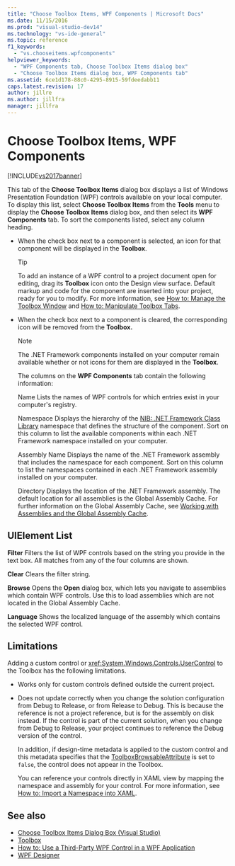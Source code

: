```yaml
---
title: "Choose Toolbox Items, WPF Components | Microsoft Docs"
ms.date: 11/15/2016
ms.prod: "visual-studio-dev14"
ms.technology: "vs-ide-general"
ms.topic: reference
f1_keywords:
  - "vs.chooseitems.wpfcomponents"
helpviewer_keywords:
  - "WPF Components tab, Choose Toolbox Items dialog box"
  - "Choose Toolbox Items dialog box, WPF Components tab"
ms.assetid: 6ce1d178-88c0-4295-8915-59fdeedabb11
caps.latest.revision: 17
author: jillre
ms.author: jillfra
manager: jillfra
---
```

# Choose Toolbox Items, WPF Components
[!INCLUDE[vs2017banner](../../includes/vs2017banner.md)]

This tab of the **Choose Toolbox Items** dialog box displays a list of Windows Presentation Foundation (WPF) controls available on your local computer. To display this list, select **Choose Toolbox Items** from the **Tools** menu to display the **Choose Toolbox Items** dialog box, and then select its **WPF Components** tab. To sort the components listed, select any column heading.

- When the check box next to a component is selected, an icon for that component will be displayed in the **Toolbox**.

  > [!TIP]
  > To add an instance of a WPF control to a project document open for editing, drag its **Toolbox** icon onto the Design view surface. Default markup and code for the component are inserted into your project, ready for you to modify. For more information, see [How to: Manage the Toolbox Window](https://msdn.microsoft.com/a022c3fe-298c-4a59-a48f-b050da90ebc2) and [How to: Manipulate Toolbox Tabs](https://msdn.microsoft.com/21285050-cadd-455a-b1f5-a2289a89c4db).

- When the check box next to a component is cleared, the corresponding icon will be removed from the **Toolbox.**

  > [!NOTE]
  > The .NET Framework components installed on your computer remain available whether or not icons for them are displayed in the **Toolbox**.

  The columns on the **WPF Components** tab contain the following information:

  Name
  Lists the names of WPF controls for which entries exist in your computer's registry.

  Namespace
  Displays the hierarchy of the [NIB: .NET Framework Class Library](https://msdn.microsoft.com/6c4f3a62-6a0f-41f2-9d52-ee0b13686f29) namespace that defines the structure of the component. Sort on this column to list the available components within each .NET Framework namespace installed on your computer.

  Assembly Name
  Displays the name of the .NET Framework assembly that includes the namespace for each component. Sort on this column to list the namespaces contained in each .NET Framework assembly installed on your computer.

  Directory
  Displays the location of the .NET Framework assembly. The default location for all assemblies is the Global Assembly Cache. For further information on the Global Assembly Cache, see [Working with Assemblies and the Global Assembly Cache](https://msdn.microsoft.com/library/8a18e5c2-d41d-49ef-abcb-7c27e2469433).

## UIElement List
 **Filter**
 Filters the list of WPF controls based on the string you provide in the text box. All matches from any of the four columns are shown.

 **Clear**
 Clears the filter string.

 **Browse**
 Opens the **Open** dialog box, which lets you navigate to assemblies which contain WPF controls. Use this to load assemblies which are not located in the Global Assembly Cache.

 **Language**
 Shows the localized language of the assembly which contains the selected WPF control.

## Limitations
 Adding a custom control or <xref:System.Windows.Controls.UserControl> to the Toolbox has the following limitations.

- Works only for custom controls defined outside the current project.

- Does not update correctly when you change the solution configuration from Debug to Release, or from Release to Debug. This is because the reference is not a project reference, but is for the assembly on disk instead. If the control is part of the current solution, when you change from Debug to Release, your project continues to reference the Debug version of the control.

  In addition, if design-time metadata is applied to the custom control and this metadata specifies that the [ToolboxBrowsableAttribute](/previous-versions/visualstudio/visual-studio-2010/bb547991(v=vs.100)) is set to `false`, the control does not appear in the Toolbox.

  You can reference your controls directly in XAML view by mapping the namespace and assembly for your control. For more information, see [How to: Import a Namespace into XAML](https://msdn.microsoft.com/6cda7c7a-369c-47dd-9c2d-13a35dcf737c).

## See also

- [Choose Toolbox Items Dialog Box (Visual Studio)](https://msdn.microsoft.com/bd07835f-18a8-433e-bccc-7141f65263bb)
- [Toolbox](../../ide/reference/toolbox.md)
- [How to: Use a Third-Party WPF Control in a WPF Application](https://msdn.microsoft.com/f4c0b601-3818-4f9f-85e5-77905f3b427f)
- [WPF Designer](https://msdn.microsoft.com/c6c65214-8411-4e16-b254-163ed4099c26)